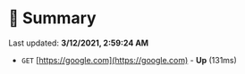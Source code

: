 # 📖 Summary
Last updated: **3/12/2021, 2:59:24 AM**

- `GET` [https://google.com](https://google.com) - **Up** (131ms)
